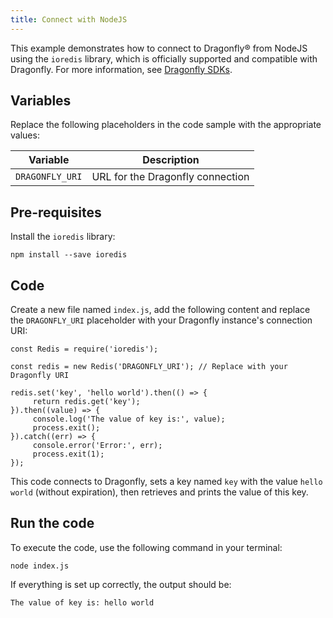 ```yaml
---
title: Connect with NodeJS
---
```


This example demonstrates how to connect to Dragonfly® from NodeJS using
the `ioredis` library, which is officially supported and compatible with
Dragonfly. For more information, see [Dragonfly
SDKs](https://www.dragonflydb.io/docs/development/sdks).

## Variables

Replace the following placeholders in the code sample with the
appropriate values:

 | Variable        | Description                      |
 | --------------- | -------------------------------- |
 | `DRAGONFLY_URI` | URL for the Dragonfly connection |

## Pre-requisites

Install the `ioredis` library:

```
npm install --save ioredis
```

## Code

Create a new file named `index.js`, add the following content and
replace the `DRAGONFLY_URI` placeholder with your Dragonfly instance's
connection URI:

```
const Redis = require('ioredis');

const redis = new Redis('DRAGONFLY_URI'); // Replace with your Dragonfly URI

redis.set('key', 'hello world').then(() => {
     return redis.get('key');
}).then((value) => {
     console.log('The value of key is:', value);
     process.exit();
}).catch((err) => {
     console.error('Error:', err);
     process.exit(1);
});
```

This code connects to Dragonfly, sets a key named `key` with the value
`hello world` (without expiration), then retrieves and prints the value
of this key.

## Run the code

To execute the code, use the following command in your terminal:

```
node index.js
```

If everything is set up correctly, the output should be:

```
The value of key is: hello world
```
